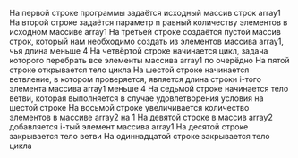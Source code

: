 На первой строке программы задаётся исходный массив строк array1
На второй строке задаётся параметр n равный количеству элементов в исходном массиве array1
На третьей строке создаётся пустой массив строк, который нам необходимо создать из элементов массива array1, чья длина меньше 4
На четвёртой строке начинается цикл, задача которого перебрать все элементы массива array1 по очерёдно
На пятой строке открывается тело цикла
На шестой строке начинается ветвление, в котором проверяется, является длина строки i-того элемента массива array1 меньше 4
На седьмой строке начинается тело ветви, которая выполняется в случае удовлетворения условия на шестой строке
На восьмой строке увеличивается количество элементов в массиве array2 на 1
На девятой строке в массив array2 добавляется i-тый элемент массива array1
На десятой строке закрывается тело ветви
На одиннадцатой строке закрывается тело цикла